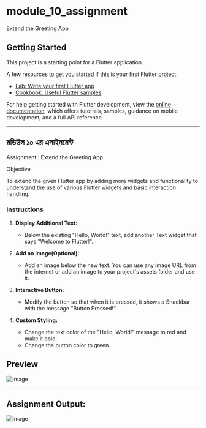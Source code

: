 # module_10_assignment

Extend the Greeting App

## Getting Started

This project is a starting point for a Flutter application.

A few resources to get you started if this is your first Flutter project:

- [Lab: Write your first Flutter app](https://docs.flutter.dev/get-started/codelab)
- [Cookbook: Useful Flutter samples](https://docs.flutter.dev/cookbook)

For help getting started with Flutter development, view the
[online documentation](https://docs.flutter.dev/), which offers tutorials,
samples, guidance on mobile development, and a full API reference.

<hr/>

## মডিউল ১০ এর এসাইনমেন্ট

Assignment : Extend the Greeting App

Objective

To extend the given Flutter app by adding more widgets and functionality to understand the use of various Flutter widgets and basic interaction handling.

### Instructions
       
1. **Display Additional Text:**
   - Below the existing "Hello, World!" text, add another Text widget that says "Welcome to Flutter!".

3. **Add an Image(Optional):**
   - Add an image below the new text. You can use any image URL from the internet or add an image to your project's assets folder and use it.

4. **Interactive Button:**
   - Modify the button so that when it is pressed, it shows a Snackbar with the message "Button Pressed!".

5. **Custom Styling:**
   - Change the text color of the "Hello, World!" message to red and make it bold.
   - Change the button color to green.

## Preview

![image](https://github.com/user-attachments/assets/12fca43a-fec3-4dfd-81ad-facefa37a2da)

<hr />

## Assignment Output:

![image](https://github.com/user-attachments/assets/73c52452-4307-49ea-bdcd-2588d6c38d7e)
